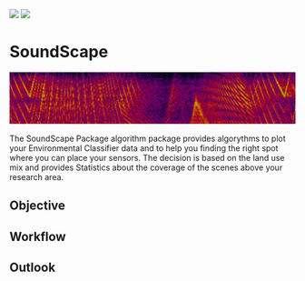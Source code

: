 ![](https://img.shields.io/badge/EAGLE-Design-blue) ![](https://img.shields.io/badge/Approval-pending-red)
# SoundScape


![](https://github.com/ajcastanedag/SoundScape/blob/main/Images/Spectrogram.PNG)           

The SoundScape Package algorithm package provides algorythms to plot your Environmental Classifier data and to help you finding the right spot where you can place your sensors. The decision is based on the land use mix and provides Statistics about the coverage of the scenes above your research area.
## Objective



## **Workflow**



## **Outlook**



